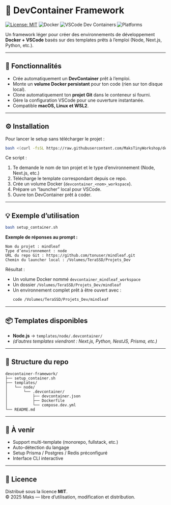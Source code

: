 # 🐳 DevContainer Framework

[![License: MIT](https://img.shields.io/badge/License-MIT-yellow.svg)](https://opensource.org/licenses/MIT) ![Docker](https://img.shields.io/badge/Docker-Ready-blue?logo=docker) ![VSCode Dev Containers](https://img.shields.io/badge/VSCode-DevContainer-007ACC?logo=visualstudiocode) ![Platforms](https://img.shields.io/badge/Platforms-macOS%20%7C%20Linux%20%7C%20WSL2-lightgrey)

Un framework léger pour créer des environnements de développement **Docker + VSCode** basés sur des templates prêts à l’emploi (Node, Next.js, Python, etc.).

---

## 🚀 Fonctionnalités

- Crée automatiquement un **DevContainer** prêt à l’emploi.
- Monte un **volume Docker persistant** pour ton code (rien sur ton disque local).
- Clone automatiquement ton **projet Git** dans le conteneur si fourni.
- Gère la configuration VSCode pour une ouverture instantanée.
- Compatible **macOS, Linux et WSL2**.

---

## ⚙️ Installation

Pour lancer le setup sans télécharger le projet :

```bash
bash <(curl -fsSL https://raw.githubusercontent.com/MaksTinyWorkshop/devcontainer-framework/main/setup_container.sh)
```

Ce script :

1. Te demande le nom de ton projet et le type d’environnement (Node, Next.js, etc.)
2. Télécharge le template correspondant depuis ce repo.
3. Crée un volume Docker (`devcontainer_<nom>_workspace`).
4. Prépare un “launcher” local pour VSCode.
5. Ouvre ton DevContainer prêt à coder.

---

## 💡 Exemple d’utilisation

```bash
bash setup_container.sh
```

**Exemple de réponses au prompt :**

```
Nom du projet : mindleaf
Type d’environnement : node
URL du repo Git : https://github.com/tonuser/mindleaf.git
Chemin du launcher local : /Volumes/TeraSSD/Projets_Dev
```

Résultat :

- Un volume Docker nommé `devcontainer_mindleaf_workspace`
- Un dossier `/Volumes/TeraSSD/Projets_Dev/mindleaf`
- Un environnement complet prêt à être ouvert avec :
  ```bash
  code /Volumes/TeraSSD/Projets_Dev/mindleaf
  ```

---

## 📦 Templates disponibles

- **Node.js** → `templates/node/.devcontainer/`
- _(d’autres templates viendront : Next.js, Python, NestJS, Prisma, etc.)_

---

## 🧩 Structure du repo

```
devcontainer-framework/
├── setup_container.sh
├── templates/
│   └── node/
│       └── .devcontainer/
│           ├── devcontainer.json
│           ├── Dockerfile
│           └── compose.dev.yml
└── README.md
```

---

## 🧠 À venir

- Support multi-template (monorepo, fullstack, etc.)
- Auto-détection du langage
- Setup Prisma / Postgres / Redis préconfiguré
- Interface CLI interactive

---

## 📜 Licence

Distribué sous la licence **MIT**.  
© 2025 Maks — libre d’utilisation, modification et distribution.
